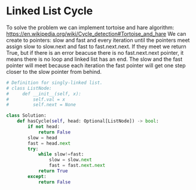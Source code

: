 # Linked List Cycle
To solve the problem we can implement tortoise and hare algorithm: https://en.wikipedia.org/wiki/Cycle_detection#Tortoise_and_hare
We can create to pointers: slow and fast and every iteration until the pointers meet assign slow to slow.next and fast to fast.next.next. If they meet we return True, but if there is an error beacuse there is no fast.next.next pointer, it means there is no loop and linked list has an end. The slow and the fast pointer will meet because each iteration the fast pointer will get one step closer to the slow pointer from behind.
```python
# Definition for singly-linked list.
# class ListNode:
#     def __init__(self, x):
#         self.val = x
#         self.next = None

class Solution:
    def hasCycle(self, head: Optional[ListNode]) -> bool:
        if not head:
            return False
        slow = head
        fast = head.next
        try:
            while slow!=fast:
                slow = slow.next
                fast = fast.next.next
            return True
        except:
            return False
```
